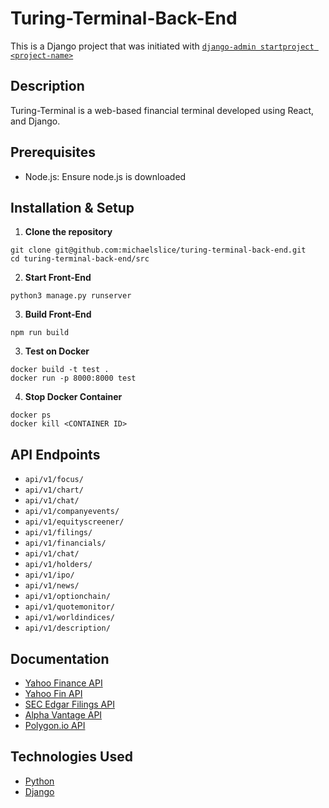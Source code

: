 # Turing-Terminal-Back-End

This is a Django project that was initiated with [`django-admin startproject <project-name>`]([https://vitejs.dev/guide/](https://docs.djangoproject.com/en/5.0/intro/tutorial01/))

## Description

Turing-Terminal is a web-based financial terminal developed using React, and Django.

## Prerequisites

- Node.js: Ensure node.js is downloaded

## Installation & Setup

1.  **Clone the repository**
   
```
git clone git@github.com:michaelslice/turing-terminal-back-end.git
cd turing-terminal-back-end/src
```

2. **Start Front-End**
```
python3 manage.py runserver
```

3. **Build Front-End**
```
npm run build
```

3. **Test on Docker**

```
docker build -t test .
docker run -p 8000:8000 test
```
4. **Stop Docker Container**
```
docker ps
docker kill <CONTAINER ID>
```

## API Endpoints

- `api/v1/focus/`
- `api/v1/chart/`
- `api/v1/chat/`
- `api/v1/companyevents/`
- `api/v1/equityscreener/`
- `api/v1/filings/`
- `api/v1/financials/`
- `api/v1/chat/`
- `api/v1/holders/`
- `api/v1/ipo/`
- `api/v1/news/`
- `api/v1/optionchain/`
- `api/v1/quotemonitor/`
- `api/v1/worldindices/`
- `api/v1/description/`

## Documentation

- [Yahoo Finance API](https://python-yahoofinance.readthedocs.io/en/latest/index.html)
- [Yahoo Fin API](https://theautomatic.net/yahoo_fin-documentation/)
- [SEC Edgar Filings API](https://sec-api.io/docs)
- [Alpha Vantage API](https://www.alphavantage.co/documentation/)
- [Polygon.io API](https://polygon.io/docs/options/getting-started)

## Technologies Used

- [Python](https://docs.python.org/3/)
- [Django](https://docs.djangoproject.com/en/5.0/ref/)
